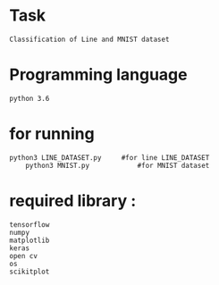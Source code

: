
# Task

	Classification of Line and MNIST dataset
	
# Programming language
	python 3.6

# for running 
	python3 LINE_DATASET.py     #for line LINE_DATASET
    	python3 MNIST.py            #for MNIST dataset
	
# required library :

	tensorflow
	numpy
	matplotlib
	keras
	open cv
	os
	scikitplot








